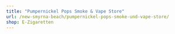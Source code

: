 ```yaml
---
title: "Pumpernickel Pops Smoke & Vape Store"
url: /new-smyrna-beach/pumpernickel-pops-smoke-und-vape-store/
shop: E-Zigaretten
---
```


